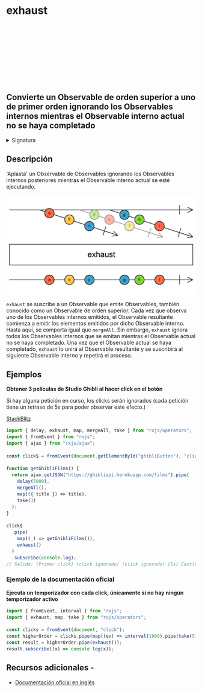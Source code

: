 <div class="page-heading">

# exhaust

<a target="_blank" href="https://github.com/ReactiveX/rxjs/blob/master/src/internal/operators/exhaust.ts">
<svg>
  <use xlink:href="/assets/icons/github.svg#github"></use>
</svg>
</a>
</div>

<h2 class="subtitle"> Convierte un Observable de orden superior a uno de primer orden ignorando los Observables internos mientras el Observable interno actual no se haya completado
</h2>

<details>
<summary>Signatura</summary>

### Firma

`exhaust<T>(): OperatorFunction<any, T>`

### Parámetros

No recibe ningún parámetro.

### Retorna

`OperatorFunction<any, T>`: Un Observable que recibe una fuente de Observables y propaga el primer Observable hasta que este se completa, antes de suscribirse al siguiente Observable.

</details>

## Descripción

'Aplasta' un Observable de Observables ignorando los Observables internos posteriores mientras el Observable interno actual se esté ejecutando.

<img src="assets/images/marble-diagrams/transformation/exhaust.png" alt="Diagrama de canicas del operador exhaust">

`exhaust` se suscribe a un Observable que emite Observables, también conocido como un Observable de orden superior. Cada vez que observa uno de los Observables internos emitidos, el Observable resultante comienza a emitir los elementos emitidos por dicho Observable interno. Hasta aquí, se comporta igual que `mergeAll`. Sin embargo, `exhaust` ignora todos los Observables internos que se emitan mientras el Observable actual no se haya completado. Una vez que el Observable actual se haya completado, `exhaust` lo unirá al Observable resultante y se suscribirá al siguiente Observable interno y repetirá el proceso.

## Ejemplos

**Obtener 3 películas de Studio Ghibli al hacer click en el botón**

Si hay alguna petición en curso, los clicks serán ignorados (cada petición tiene un retraso de 5s para poder observar este efecto.)

<a target="_blank" href="https://stackblitz.com/edit/rxjs-exhaust-2?file=index.ts">StackBlitz</a>

```javascript
import { delay, exhaust, map, mergeAll, take } from "rxjs/operators";
import { fromEvent } from "rxjs";
import { ajax } from "rxjs/ajax";

const click$ = fromEvent(document.getElementById("ghibliButton"), "click");

function getGhibliFilms() {
  return ajax.getJSON("https://ghibliapi.herokuapp.com/films").pipe(
    delay(5000),
    mergeAll(),
    map(({ title }) => title),
    take(3)
  );
}

click$
  .pipe(
    map((_) => getGhibliFilms()),
    exhaust()
  )
  .subscribe(console.log);
// Salida: (Primer click) (click ignorado) (click ignorado) (5s) Castle in the Sky, Grave of the Fireflies, My Neighbor Totoro
```

### Ejemplo de la documentación oficial

**Ejecuta un temporizador con cada click, únicamente si no hay ningún temporizador activo**

```javascript
import { fromEvent, interval } from "rxjs";
import { exhaust, map, take } from "rxjs/operators";

const clicks = fromEvent(document, "click");
const higherOrder = clicks.pipe(map((ev) => interval(1000).pipe(take(5))));
const result = higherOrder.pipe(exhaust());
result.subscribe((x) => console.log(x));
```

## Recursos adicionales -

- <a target="_blank" href="https://rxjs.dev/api/operators/exhaust">Documentación oficial en inglés</a>
